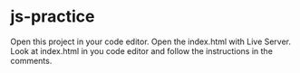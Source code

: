 # js-practice

Open this project in your code editor. Open the index.html with Live Server. Look at index.html in you code editor and follow the instructions in the comments. 